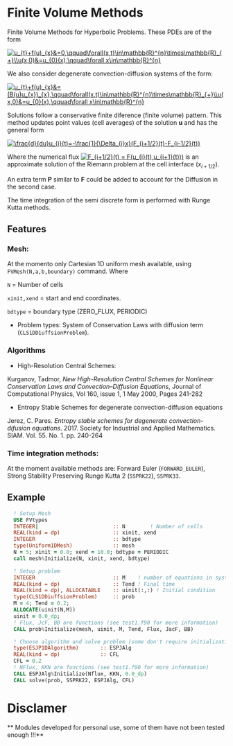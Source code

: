 # Finite Volume Methods

Finite Volume Methods for Hyperbolic Problems. These PDEs are of the form

<a href="https://www.codecogs.com/eqnedit.php?latex=u_{t}&plus;f(u)_{x}&=0,\qquad\forall(x,t)\in\mathbb{R}^{n}\times\mathbb{R}_{&plus;}\\u(x,0)&=u_{0}(x),\qquad\forall&space;x\in\mathbb{R}^{n}" target="_blank"><img src="https://latex.codecogs.com/gif.latex?u_{t}&plus;f(u)_{x}&=0,\qquad\forall(x,t)\in\mathbb{R}^{n}\times\mathbb{R}_{&plus;}\\u(x,0)&=u_{0}(x),\qquad\forall&space;x\in\mathbb{R}^{n}" title="u_{t}+f(u)_{x}&=0,\qquad\forall(x,t)\in\mathbb{R}^{n}\times\mathbb{R}_{+}\\u(x,0)&=u_{0}(x),\qquad\forall x\in\mathbb{R}^{n}" /></a>

We also consider degenerate convection-diffusion systems of the form:

<a href="https://www.codecogs.com/eqnedit.php?latex=u_{t}&plus;f(u)_{x}&=(B(u)u_{x})_{x},\qquad\forall(x,t)\in\mathbb{R}^{n}\times\mathbb{R}_{&plus;}\\u(x,0)&=u_{0}(x),\qquad\forall&space;x\in\mathbb{R}^{n}" target="_blank"><img src="https://latex.codecogs.com/gif.latex?u_{t}&plus;f(u)_{x}&=(B(u)u_{x})_{x},\qquad\forall(x,t)\in\mathbb{R}^{n}\times\mathbb{R}_{&plus;}\\u(x,0)&=u_{0}(x),\qquad\forall&space;x\in\mathbb{R}^{n}" title="u_{t}+f(u)_{x}&=(B(u)u_{x})_{x},\qquad\forall(x,t)\in\mathbb{R}^{n}\times\mathbb{R}_{+}\\u(x,0)&=u_{0}(x),\qquad\forall x\in\mathbb{R}^{n}" /></a>

Solutions follow a conservative finite diference (finite volume) pattern. This method updates point values (cell averages) of the solution **u** and has the general form

<a href="https://www.codecogs.com/eqnedit.php?latex=\frac{d}{du}u_{i}(t)=-\frac{1}{\Delta_{i}x}(F_{i&plus;1/2}(t)-F_{i-1/2}(t))" target="_blank"><img src="https://latex.codecogs.com/gif.latex?\frac{d}{du}u_{i}(t)=-\frac{1}{\Delta_{i}x}(F_{i&plus;1/2}(t)-F_{i-1/2}(t))" title="\frac{d}{du}u_{i}(t)=-\frac{1}{\Delta_{i}x}(F_{i+1/2}(t)-F_{i-1/2}(t))" /></a>

Where the numerical flux <a href="https://www.codecogs.com/eqnedit.php?latex=F_{i&plus;1/2}(t)&space;=&space;F(u_{i}(t),u_{i&plus;1}(t)))" target="_blank"><img src="https://latex.codecogs.com/gif.latex?F_{i&plus;1/2}(t)&space;=&space;F(u_{i}(t),u_{i&plus;1}(t)))" title="F_{i+1/2}(t) = F(u_{i}(t),u_{i+1}(t)))" /></a> is an approximate solution of the Riemann problem at the cell interface ($x_{i+1/2}$). 

An extra term **P** similar to **F** could be added to account for the Diffusion in the second case.

The time integration of the semi discrete form is performed with Runge Kutta methods.

## Features
### Mesh: 
At the momento only Cartesian 1D uniform mesh available, using `FVMesh(N,a,b,boundary)` command. Where

`N` = Number of cells

`xinit,xend` = start and end coordinates.

`bdtype` = boundary type (ZERO_FLUX, PERIODIC)

* Problem types: System of Conservation Laws with diffusion term (`CLS1DDiuffsionProblem`).

### Algorithms

* High-Resolution Central Schemes:

Kurganov, Tadmor, *New High-Resolution Central Schemes for Nonlinear Conservation Laws and Convection–Diffusion Equations*, Journal of Computational Physics, Vol 160, issue 1, 1 May 2000, Pages 241-282

* Entropy Stable Schemes for degenerate convection-diffusion equations

Jerez, C. Pares. *Entropy stable schemes for degenerate convection-difusion equations*. 2017. Society for Industrial and Applied Mathematics. SIAM. Vol. 55. No. 1. pp. 240-264

### Time integration methods:

At the moment available methods are: Forward Euler (`FORWARD_EULER`), Strong Stability Preserving Runge Kutta 2 (`SSPRK22`), `SSPRK33`.

## Example


```fortran
  ! Setup Mesh
  USE FVtypes
  INTEGER|                        :: N        ! Number of cells
  REAL(kind = dp)                 :: xinit, xend 
  INTEGER                         :: bdtype
  type(Uniform1DMesh)             :: mesh
  N = 5; xinit = 0.0; xend = 10.0; bdtype = PERIODIC
  call mesh%Initialize(N, xinit, xend, bdtype)

  ! Setup problem
  INTEGER                         :: M    ! number of equations in system
  REAL(kind = dp)                 :: Tend ! Final time
  REAL(kind = dp), ALLOCATABLE    :: uinit(:,:) ! Initial condition
  type(CLS1DDiuffsionProblem)     :: prob
  M = 4; Tend = 0.2;
  ALLOCATE(uinit(N,M))
  uinit = 0.0_dp;
  ! Flux, JcF, BB are functions (see test1.f90 for more information)
  CALL prob%Initialize(mesh, uinit, M, Tend, Flux, JacF, BB)

  ! Choose algorithm and solve problem (some don't require initialization)
  type(ESJP1DAlgorithm)       :: ESPJAlg
  REAL(kind = dp)             :: CFL
  CFL = 0.2
  ! NFlux, KKN are functions (see test1.f90 for more information)
  CALL ESPJAlg%Initialize(Nflux, KKN, 0.0_dp)  
  CALL solve(prob, SSPRK22, ESPJAlg, CFL)
```

# Disclamer
** Modules developed for personal use, some of them have not been tested enough !!!**
